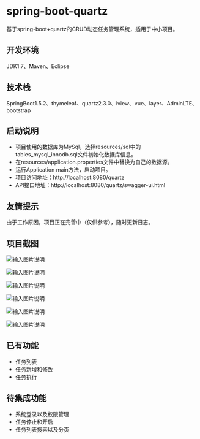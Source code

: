 # spring-boot-quartz

基于spring-boot+quartz的CRUD动态任务管理系统，适用于中小项目。


## 开发环境

JDK1.7、Maven、Eclipse

## 技术栈

SpringBoot1.5.2、thymeleaf、quartz2.3.0、iview、vue、layer、AdminLTE、bootstrap

## 启动说明
- 项目使用的数据库为MySql，选择resources/sql中的tables_mysql_innodb.sql文件初始化数据库信息。
- 在resources/application.properties文件中替换为自己的数据源。
- 运行Application main方法，启动项目。
- 项目访问地址：http://localhost:8080/quartz
- API接口地址：http://localhost:8080/quartz/swagger-ui.html

## 友情提示
由于工作原因，项目正在完善中（仅供参考），随时更新日志。

## 项目截图

![输入图片说明](https://gitee.com/uploads/images/2018/0331/181340_cfbf6c90_87650.png "1.png")

![输入图片说明](https://gitee.com/uploads/images/2018/0331/181347_8b91b864_87650.png "2.png")

![输入图片说明](https://gitee.com/uploads/images/2018/0331/181352_cfcdce10_87650.png "3.png")

![输入图片说明](https://gitee.com/uploads/images/2018/0331/181357_e41c9cd9_87650.png "4.png")

![输入图片说明](https://gitee.com/uploads/images/2018/0331/181403_b82f6edd_87650.png "5.png")

![输入图片说明](https://gitee.com/uploads/images/2018/0331/181409_b5623f27_87650.png "6.png")

## 已有功能

- 任务列表
- 任务新增和修改
- 任务执行

## 待集成功能

- 系统登录以及权限管理
- 任务停止和开启
- 任务列表搜索以及分页


